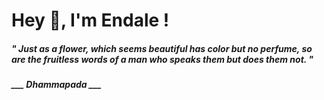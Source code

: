 <h1 title="head"> Hey 👋, I'm Endale !</h1>

**<h5><i>" Just as a flower, which seems beautiful has color but no perfume, so are the fruitless words of a man who speaks them but does them not. "</i></h5>**

*<b>___ Dhammapada ___</b>*
